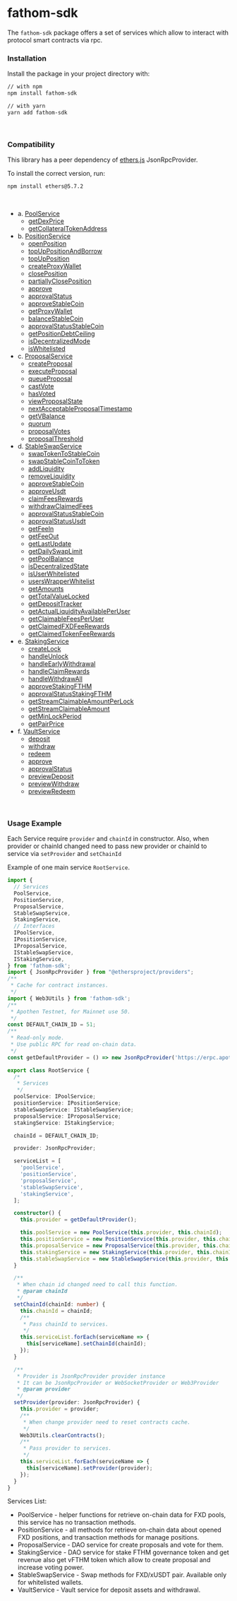 # fathom-sdk

The `fathom-sdk` package offers a set of services which allow to interact with
protocol smart contracts via rpc.

### Installation

Install the package in your project directory with:

```sh
// with npm
npm install fathom-sdk

// with yarn
yarn add fathom-sdk
```

<br />

### Compatibility

This library has a peer dependency of
[ethers.js](https://docs.ethers.org/v5/) JsonRpcProvider.

To install the correct version, run:

```sh
npm install ethers@5.7.2
```

<br />

- a. [PoolService](#pool-service)
  - [getDexPrice](#getDexPrice)
  - [getCollateralTokenAddress](#getCollateralTokenAddress)
- b. [PositionService](#position-service)
  - [openPosition](#openPosition)
  - [topUpPositionAndBorrow](#topUpPositionAndBorrow)
  - [topUpPosition](#topUpPosition)
  - [createProxyWallet](#createProxyWallet)
  - [closePosition](#closePosition)
  - [partiallyClosePosition](#partiallyClosePosition)
  - [approve](#approve)
  - [approvalStatus](#approvalStatus)
  - [approveStableCoin](#approveStableCoin)
  - [getProxyWallet](#getProxyWallet)
  - [balanceStableCoin](#balanceStableCoin)
  - [approvalStatusStableCoin](#approvalStatusStableCoin)
  - [getPositionDebtCeiling](#getPositionDebtCeiling)
  - [isDecentralizedMode](#isDecentralizedMode)
  - [isWhitelisted](#isWhitelisted)
- с. [ProposalService](#proposal-service)
  - [createProposal](#createProposal)
  - [executeProposal](#executeProposal)
  - [queueProposal](#queueProposal)
  - [castVote](#castVote)
  - [hasVoted](#hasVoted)
  - [viewProposalState](#viewProposalState)
  - [nextAcceptableProposalTimestamp](#nextAcceptableProposalTimestamp)
  - [getVBalance](#getVBalance)
  - [quorum](#quorum)
  - [proposalVotes](#proposalVotes)
  - [proposalThreshold](#proposalThreshold)
- d. [StableSwapService](#stable-swap-service)
  - [swapTokenToStableCoin](#swapTokenToStableCoin)
  - [swapStableCoinToToken](#swapStableCoinToToken)
  - [addLiquidity](#addLiquidity)
  - [removeLiquidity](#removeLiquidity)
  - [approveStableCoin](#approveStableCoin)
  - [approveUsdt](#approveUsdt)
  - [claimFeesRewards](#claimFeesRewards)
  - [withdrawClaimedFees](#withdrawClaimedFees)
  - [approvalStatusStableCoin](#approvalStatusStableCoin)
  - [approvalStatusUsdt](#approvalStatusUsdt)
  - [getFeeIn](#getFeeIn)
  - [getFeeOut](#getFeeOut)
  - [getLastUpdate](#getLastUpdate)
  - [getDailySwapLimit](#getDailySwapLimit)
  - [getPoolBalance](#getPoolBalance)
  - [isDecentralizedState](#isDecentralizedState)
  - [isUserWhitelisted](#isUserWhitelisted)
  - [usersWrapperWhitelist](#usersWrapperWhitelist)
  - [getAmounts](#getAmounts)
  - [getTotalValueLocked](#getTotalValueLocked)
  - [getDepositTracker](#getDepositTracker)
  - [getActualLiquidityAvailablePerUser](#getActualLiquidityAvailablePerUser)
  - [getClaimableFeesPerUser](#getClaimableFeesPerUser)
  - [getClaimedFXDFeeRewards](#getClaimedFXDFeeRewards)
  - [getClaimedTokenFeeRewards](#getClaimedTokenFeeRewards)
- e. [StakingService](#staking-service)
  - [createLock](#createLock)
  - [handleUnlock](#handleUnlock)
  - [handleEarlyWithdrawal](#handleEarlyWithdrawal)
  - [handleClaimRewards](#handleClaimRewards)
  - [handleWithdrawAll](#handleWithdrawAll)
  - [approveStakingFTHM](#approveStakingFTHM)
  - [approvalStatusStakingFTHM](#approvalStatusStakingFTHM)
  - [getStreamClaimableAmountPerLock](#getStreamClaimableAmountPerLock)
  - [getStreamClaimableAmount](#getStreamClaimableAmount)
  - [getMinLockPeriod](#getMinLockPeriod)
  - [getPairPrice](#getPairPrice)
- f. [VaultService](#vault-service)
  - [deposit](#deposit)
  - [withdraw](#withdraw)
  - [redeem](#redeem)
  - [approve](#approve)
  - [approvalStatus](#approvalStatus)
  - [previewDeposit](#previewDeposit)
  - [previewWithdraw](#previewWithdraw)
  - [previewRedeem](#previewRedeem)

<br />

### Usage Example

Each Service require <code>provider</code> and <code>chainId</code> in constructor. Also, when provider or
chainId changed need to pass new provider or chainId to service via
<code>setProvider</code> and <code>setChainId</code>

Example of one main service <code>RootService</code>.

```ts
import {
  // Services
  PoolService,
  PositionService,
  ProposalService,
  StableSwapService,
  StakingService,
  // Interfaces
  IPoolService,
  IPositionService,
  IProposalService,
  IStableSwapService,
  IStakingService,
} from 'fathom-sdk';
import { JsonRpcProvider } from "@ethersproject/providers";
/**
 * Cache for contract instances.
 */
import { Web3Utils } from 'fathom-sdk';
/**
 * Apothen Testnet, for Mainnet use 50.
 */
const DEFAULT_CHAIN_ID = 51;
/**
 * Read-only mode.
 * Use public RPC for read on-chain data.
 */
const getDefaultProvider = () => new JsonRpcProvider('https://erpc.apothem.network/');

export class RootService {
  /*
   * Services
   */
  poolService: IPoolService;
  positionService: IPositionService;
  stableSwapService: IStableSwapService;
  proposalService: IProposalService;
  stakingService: IStakingService;

  chainId = DEFAULT_CHAIN_ID;

  provider: JsonRpcProvider;

  serviceList = [
    'poolService',
    'positionService',
    'proposalService',
    'stableSwapService',
    'stakingService',
  ];

  constructor() {
    this.provider = getDefaultProvider();

    this.poolService = new PoolService(this.provider, this.chainId);
    this.positionService = new PositionService(this.provider, this.chainId);
    this.proposalService = new ProposalService(this.provider, this.chainId);
    this.stakingService = new StakingService(this.provider, this.chainId);
    this.stableSwapService = new StableSwapService(this.provider, this.chainId);
  }

  /**
   * When chain id changed need to call this function.
   * @param chainId
   */
  setChainId(chainId: number) {
    this.chainId = chainId;
    /**
     * Pass chainId to services.
     */
    this.serviceList.forEach(serviceName => {
      this[serviceName].setChainId(chainId);
    });
  }

  /**
   * Provider is JsonRpcProvider provider instance
   * It can be JsonRpcProvider or WebSocketProvider or Web3Provider
   * @param provider
   */
  setProvider(provider: JsonRpcProvider) {
    this.provider = provider;
    /**
     * When change provider need to reset contracts cache.
     */
    Web3Utils.clearContracts();
    /**
     * Pass provider to services.
     */
    this.serviceList.forEach(serviceName => {
      this[serviceName].setProvider(provider);
    });
  }
}
```

Services List:

- PoolService - helper functions for retrieve on-chain data for FXD pools, this
  service has no transaction methods.
- PositionService - all methods for retrieve on-chain data about opened FXD
  positions, and transaction methods for manage positions.
- ProposalService - DAO service for create proposals and vote for them.
- StakingService - DAO service for stake FTHM governance token and get revenue
  also get vFTHM token which allow to create proposal and increase voting power.
- StableSwapService - Swap methods for FXD/xUSDT pair. Available only for
  whitelisted wallets.
- VaultService - Vault service for deposit assets and withdrawal.
